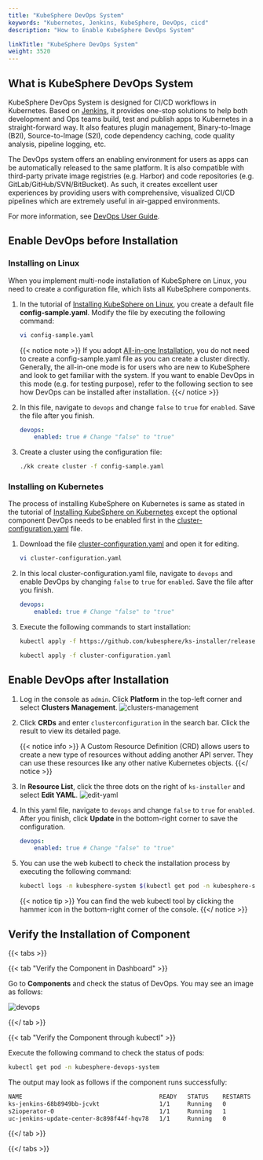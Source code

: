 ```yaml
---
title: "KubeSphere DevOps System"
keywords: "Kubernetes, Jenkins, KubeSphere, DevOps, cicd"
description: "How to Enable KubeSphere DevOps System"

linkTitle: "KubeSphere DevOps System"
weight: 3520
---
```


## What is KubeSphere DevOps System

KubeSphere DevOps System is designed for CI/CD workflows in Kubernetes. Based on [Jenkins](https://jenkins.io/), it provides one-stop solutions to help both development and Ops teams build, test and publish apps to Kubernetes in a straight-forward way. It also features plugin management, Binary-to-Image (B2I), Source-to-Image (S2I), code dependency caching, code quality analysis, pipeline logging, etc.

The DevOps system offers an enabling environment for users as apps can be automatically released to the same platform. It is also compatible with third-party private image registries (e.g. Harbor) and code repositories (e.g. GitLab/GitHub/SVN/BitBucket). As such, it creates excellent user experiences by providing users with comprehensive, visualized CI/CD pipelines which are extremely useful in air-gapped environments.

For more information, see [DevOps User Guide](../../devops-user-guide/).

## Enable DevOps before Installation

### Installing on Linux

When you implement multi-node installation of KubeSphere on Linux, you need to create a configuration file, which lists all KubeSphere components.

1. In the tutorial of [Installing KubeSphere on Linux](../../installing-on-linux/introduction/multioverview/), you create a default file **config-sample.yaml**. Modify the file by executing the following command:

    ```bash
    vi config-sample.yaml
    ```

    {{< notice note >}}
If you adopt [All-in-one Installation](../../quick-start/all-in-one-on-linux/), you do not need to create a config-sample.yaml file as you can create a cluster directly. Generally, the all-in-one mode is for users who are new to KubeSphere and look to get familiar with the system. If you want to enable DevOps in this mode (e.g. for testing purpose), refer to the following section to see how DevOps can be installed after installation.
    {{</ notice >}}

2. In this file, navigate to `devops` and change `false` to `true` for `enabled`. Save the file after you finish.

    ```yaml
    devops:
        enabled: true # Change "false" to "true"
    ```

3. Create a cluster using the configuration file:

    ```bash
    ./kk create cluster -f config-sample.yaml
    ```

### **Installing on Kubernetes**

The process of installing KubeSphere on Kubernetes is same as stated in the tutorial of [Installing KubeSphere on Kubernetes](../../installing-on-kubernetes/introduction/overview/) except the optional component DevOps needs to be enabled first in the [cluster-configuration.yaml](https://github.com/kubesphere/ks-installer/releases/download/v3.0.0/cluster-configuration.yaml) file.

1. Download the file [cluster-configuration.yaml](https://github.com/kubesphere/ks-installer/releases/download/v3.0.0/cluster-configuration.yaml) and open it for editing.

    ```bash
    vi cluster-configuration.yaml
    ```

2. In this local cluster-configuration.yaml file, navigate to `devops` and enable DevOps by changing `false` to `true` for `enabled`. Save the file after you finish.

    ```yaml
    devops:
        enabled: true # Change "false" to "true"
    ```

3. Execute the following commands to start installation:

    ```bash
    kubectl apply -f https://github.com/kubesphere/ks-installer/releases/download/v3.0.0/kubesphere-installer.yaml

    kubectl apply -f cluster-configuration.yaml
    ```

## Enable DevOps after Installation

1. Log in the console as `admin`. Click **Platform** in the top-left corner and select **Clusters Management**.
    ![clusters-management](https://ap3.qingstor.com/kubesphere-website/docs/20200828111130.png)

2. Click **CRDs** and enter `clusterconfiguration` in the search bar. Click the result to view its detailed page.

    {{< notice info >}}
A Custom Resource Definition (CRD) allows users to create a new type of resources without adding another API server. They can use these resources like any other native Kubernetes objects.
    {{</ notice >}}

3. In **Resource List**, click the three dots on the right of `ks-installer` and select **Edit YAML**.
    ![edit-yaml](https://ap3.qingstor.com/kubesphere-website/docs/20200827182002.png)

4. In this yaml file, navigate to `devops` and change `false` to `true` for `enabled`. After you finish, click **Update** in the bottom-right corner to save the configuration.

    ```yaml
    devops:
        enabled: true # Change "false" to "true"
    ```

5. You can use the web kubectl to check the installation process by executing the following command:

    ```bash
    kubectl logs -n kubesphere-system $(kubectl get pod -n kubesphere-system -l app=ks-install -o jsonpath='{.items[0].metadata.name}') -f
    ```

    {{< notice tip >}}
You can find the web kubectl tool by clicking the hammer icon in the bottom-right corner of the console.
    {{</ notice >}}

## Verify the Installation of Component

{{< tabs >}}

{{< tab "Verify the Component in Dashboard" >}}

Go to **Components** and check the status of DevOps. You may see an image as follows:

![devops](https://ap3.qingstor.com/kubesphere-website/docs/20200829125245.png)

{{</ tab >}}

{{< tab "Verify the Component through kubectl" >}}

Execute the following command to check the status of pods:

```bash
kubectl get pod -n kubesphere-devops-system
```

The output may look as follows if the component runs successfully:

```bash
NAME                                       READY   STATUS    RESTARTS   AGE
ks-jenkins-68b8949bb-jcvkt                 1/1     Running   0          1h3m
s2ioperator-0                              1/1     Running   1          1h3m
uc-jenkins-update-center-8c898f44f-hqv78   1/1     Running   0          1h14m
```

{{</ tab >}}

{{</ tabs >}}
